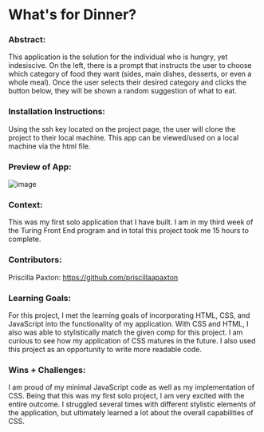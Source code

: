 # What's for Dinner? 

### Abstract:
This application is the solution for the individual who is hungry, yet indesiscive. On the left, there is a prompt that instructs the user to choose which category of food they want (sides, main dishes, desserts, or even a whole meal). Once the user selects their desired category and clicks the button below, they will be shown a random suggestion of what to eat.

### Installation Instructions:
Using the ssh key located on the project page, the user will clone the project to their local machine. This app can be viewed/used on a local machine via the html file.

### Preview of App:
![image](https://user-images.githubusercontent.com/110079837/219976117-840c889b-6f7e-4f45-8abc-0741c1f9cd71.png)

### Context:
This was my first solo application that I have built. I am in my third week of the Turing Front End program and in total this project took me 15 hours to complete.

### Contributors:
Priscilla Paxton: https://github.com/priscillaapaxton

### Learning Goals:
For this project, I met the learning goals of incorporating HTML, CSS, and JavaScript into the functionality of my application. With CSS and HTML, I also was able to stylistically match the given comp for this project. I am curious to see how my application of CSS matures in the future. I also used this project as an opportunity to write more readable code.

### Wins + Challenges:
I am proud of my minimal JavaScript code as well as my implementation of CSS. Being that this was my first solo project, I am very excited with the entire outcome. I struggled several times with different stylistic elements of the application, but ultimately learned a lot about the overall capabilities of CSS.
